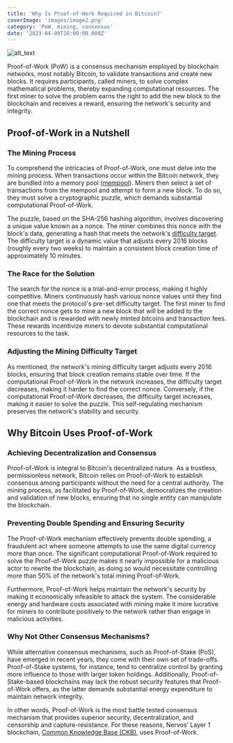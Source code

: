 ```yaml
---
title: 'Why Is Proof-of-Work Required in Bitcoin?'
coverImage: 'images/image2.png'
category: 'PoW, mining, consensus'
date: '2023-04-09T16:00:00.000Z'
---
```


![alt_text](images/image1.png "image_tooltip")


Proof-of-Work (PoW) is a consensus mechanism employed by blockchain networks, most notably Bitcoin, to validate transactions and create new blocks. It requires participants, called miners, to solve complex mathematical problems, thereby expanding computational resources. The first miner to solve the problem earns the right to add the new block to the blockchain and receives a reward, ensuring the network's security and integrity.


## Proof-of-Work in a Nutshell


### **The Mining Process**

To comprehend the intricacies of Proof-of-Work, one must delve into the mining process. When transactions occur within the Bitcoin network, they are bundled into a memory pool ([mempool](https://www.nervos.org/knowledge-base/mempool_in_cryptocurrency_(explainCKBot))). Miners then select a set of transactions from the mempool and attempt to form a new block. To do so, they must solve a cryptographic puzzle, which demands substantial computational Proof-of-Work.

The puzzle, based on the SHA-256 hashing algorithm, involves discovering a unique value known as a nonce. The miner combines this nonce with the block's data, generating a hash that meets the network's [difficulty target](https://www.nervos.org/knowledge-base/cryptocurrency_mining_difficulty_%28explainCKBot%29). The difficulty target is a dynamic value that adjusts every 2016 blocks (roughly every two weeks) to maintain a consistent block creation time of approximately 10 minutes.


### **The Race for the Solution**

The search for the nonce is a trial-and-error process, making it highly competitive. Miners continuously hash various nonce values until they find one that meets the protocol's pre-set difficulty target. The first miner to find the correct nonce gets to mine a new block that will be added to the blockchain and is rewarded with newly minted bitcoins and transaction fees. These rewards incentivize miners to devote substantial computational resources to the task.


### **Adjusting the Mining Difficulty Target**

As mentioned, the network's mining difficulty target adjusts every 2016 blocks, ensuring that block creation remains stable over time. If the computational Proof-of-Work in the network increases, the difficulty target decreases, making it harder to find the correct nonce. Conversely, if the computational Proof-of-Work decreases, the difficulty target increases, making it easier to solve the puzzle. This self-regulating mechanism preserves the network's stability and security.


## Why Bitcoin Uses Proof-of-Work


### **Achieving Decentralization and Consensus**

Proof-of-Work is integral to Bitcoin's decentralized nature. As a trustless, permissionless network, Bitcoin relies on Proof-of-Work to establish consensus among participants without the need for a central authority. The mining process, as facilitated by Proof-of-Work, democratizes the creation and validation of new blocks, ensuring that no single entity can manipulate the blockchain.


### **Preventing Double Spending and Ensuring Security**

The Proof-of-Work mechanism effectively prevents double spending, a fraudulent act where someone attempts to use the same digital currency more than once. The significant computational Proof-of-Work required to solve the Proof-of-Work puzzle makes it nearly impossible for a malicious actor to rewrite the blockchain, as doing so would necessitate controlling more than 50% of the network's total mining Proof-of-Work.

Furthermore, Proof-of-Work helps maintain the network's security by making it economically infeasible to attack the system. The considerable energy and hardware costs associated with mining make it more lucrative for miners to contribute positively to the network rather than engage in malicious activities.


### **Why Not Other Consensus Mechanisms?**

While alternative consensus mechanisms, such as Proof-of-Stake (PoS), have emerged in recent years, they come with their own set of trade-offs. Proof-of-Stake systems, for instance, tend to centralize control by granting more influence to those with larger token holdings. Additionally, Proof-of-Stake-based blockchains may lack the robust security features that Proof-of-Work offers, as the latter demands substantial energy expenditure to maintain network integrity.

In other words, Proof-of-Work is the most battle tested consensus mechanism that provides superior security, decentralization, and censorship and capture-resistance. For these reasons, Nervos’ Layer 1 blockchain, [Common Knowledge Base (CKB)](https://medium.com/nervosnetwork/nervos-ckb-in-a-nutshell-7a4ac8f99e0e), uses Proof-of-Work.
